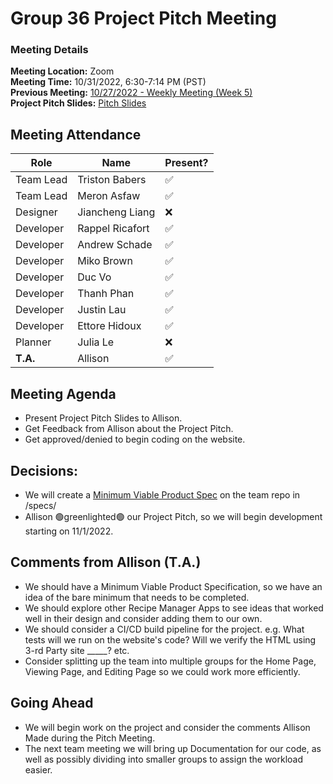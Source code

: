 # Group 36 Project Pitch Meeting
### Meeting Details
**Meeting Location:** Zoom  
**Meeting Time:** 10/31/2022, 6:30-7:14 PM (PST)  
**Previous Meeting:** [10/27/2022 - Weekly Meeting (Week 5)](https://github.com/cse110-sp21-group36/cse110-sp21-group36/blob/main/admin/meetings/102722-Week5.md)  
**Project Pitch Slides:** [Pitch Slides](https://github.com/cse110-sp21-group36/cse110-sp21-group36/blob/main/specs/pitch/Project%20Pitch.pdf)  

## Meeting Attendance
| Role | Name | Present? |
| --- | --- | --- |
| Team Lead | Triston Babers |✅|
| Team Lead | Meron Asfaw |✅|
| Designer | Jiancheng Liang |❌|
| Developer | Rappel Ricafort |✅|
| Developer | Andrew Schade |✅|
| Developer | Miko Brown |✅|
| Developer | Duc Vo |✅|
| Developer | Thanh Phan |✅|
| Developer | Justin Lau |✅|
| Developer | Ettore Hidoux |✅|
| Planner | Julia Le |❌|
| **T.A.** | Allison |✅|

## Meeting Agenda
- Present Project Pitch Slides to Allison.
- Get Feedback from Allison about the Project Pitch.
- Get approved/denied to begin coding on the website.

## Decisions:
- We will create a [Minimum Viable Product Spec](https://github.com/cse110-sp21-group36/cse110-sp21-group36/blob/main/specs/Minimum%20Viable%20Product.md) on the team repo in /specs/
- Allison 🟢greenlighted🟢 our Project Pitch, so we will begin development starting on 11/1/2022.

## Comments from Allison (T.A.)
* We should have a Minimum Viable Product Specification, so we have an idea of the bare minimum that needs to be completed.
* We should explore other Recipe Manager Apps to see ideas that worked well in their design and consider adding them to our own.
* We should consider a CI/CD build pipeline for the project. e.g. What tests will we run on the website's code? Will we verify the HTML using 3-rd Party site _____? etc.
* Consider splitting up the team into multiple groups for the Home Page, Viewing Page, and Editing Page so we could work more efficiently.

## Going Ahead
- We will begin work on the project and consider the comments Allison Made during the Pitch Meeting.
- The next team meeting we will bring up Documentation for our code, as well as possibly dividing into smaller groups to assign the workload easier.
